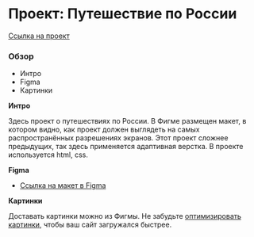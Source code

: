 # Проект: Путешествие по России

[Ссылка на проект](https://shcherbakovvs.github.io/russian-travel/)

### Обзор
* Интро
* Figma
* Картинки

**Интро**

Здесь проект о путешествиях по России.
В Фигме размещен макет, в котором видно, как проект должен выглядеть на самых распространённых разрешениях экранов.
Этот проект сложнее предыдущих, так здесь применяется адаптивная верстка. В проекте используется html, css.

**Figma**

* [Ссылка на макет в Figma](https://www.figma.com/file/5S2WSbEFL6awjVWJ0NWL8Q/Sprint-3_-Russia-_-desktop-mobile?node-id=28503%3A0)

**Картинки**

Доставать картинки можно из Фигмы.
Не забудьте [оптимизировать картинки](https://tinypng.com/), чтобы ваш сайт загружался быстрее.



